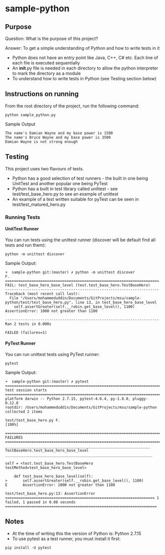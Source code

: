 # sample-python

## Purpose

Question: What is the purpose of this project?

Answer: To get a simple understanding of Python and how to write tests in it
* Python does not have an entry point like Java, C++, C# etc. Each line of each file is executed sequentially
* An __init__.py file is needed in each directory to allow the python interpreter to mark the directory as a module
* To understand how to write tests in Python (see Testing section below)

## Instructions on running
From the root directory of the project, run the following command:
```
python sample_python.py
```
Sample Output
```
The name's Damian Wayne and my base power is 1500
The name's Bruce Wayne and my base power is 3500
Damian Wayne is not strong enough
```

## Testing
This project uses two flavours of tests.
* Python has a good selection of test runners - the built in one being UnitTest and another popular one being PyTest
* Python has a built in test library called unittest - see test/test_base_hero.py to see an example of unittest
* An example of a test written suitable for pyTest can be seen in test/test_matured_hero.py

### Running Tests

#### UnitTest Runner
You can run tests using the unittest runner (discover will be default find all tests and run them):
```
python -m unittest discover
```
Sample Output:
```
➜  sample-python git:(master) ✗ python -m unittest discover
F.
======================================================================
FAIL: test_base_hero_base_level (test.test_base_hero.TestBaseHero)
----------------------------------------------------------------------
Traceback (most recent call last):
  File "/Users/mohammeduddin/Documents/GitProjects/msu/sample-python/test/test_base_hero.py", line 13, in test_base_hero_base_level
    self.assertGreater(self.__robin.get_base_level(), 1100)
AssertionError: 1000 not greater than 1100

----------------------------------------------------------------------
Ran 2 tests in 0.000s

FAILED (failures=1)
```
#### PyTest Runner
You can run unittest tests using PyTest runner:
```
pytest
```
Sample Output:
```
➜  sample-python git:(master) ✗ pytest
============================================================================ test session starts ============================================================================
platform darwin -- Python 2.7.15, pytest-4.6.4, py-1.8.0, pluggy-0.12.0
rootdir: /Users/mohammeduddin/Documents/GitProjects/msu/sample-python
collected 2 items                                                                                                                                                           

test/test_base_hero.py F.                                                                                                                                             [100%]

================================================================================= FAILURES ==================================================================================
__________________________________________________________________ TestBaseHero.test_base_hero_base_level ___________________________________________________________________

self = <test.test_base_hero.TestBaseHero testMethod=test_base_hero_base_level>

    def test_base_hero_base_level(self):
>       self.assertGreater(self.__robin.get_base_level(), 1100)
E       AssertionError: 1000 not greater than 1100

test/test_base_hero.py:13: AssertionError
==================================================================== 1 failed, 1 passed in 0.08 seconds =====================================================================
```

## Notes
* At the time of writing this the version of Python is: Python 2.7.15
* To use pytest as a test runner, you must install it first:
```
pip install -U pytest
```